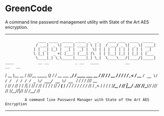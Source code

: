 # GreenCode
A command line password management utility with State of the Art AES encryption.

-----------------------------------------------------------------------------------------------
                   ____ ____  _____ _____ _   _    ____ ___  ____  _____
                  / ___|  _ \| ____| ____| \ | |  / ___/ _ \|  _ \| ____|
                 | |  _| |_) |  _| |  _| |  \| | | |  | | | | | | |  _|
                 \ |_| |  _ <| |___| |___| |\  | | |__| |_| | |_| | |___
                  \____|_| \_\_____|_____|_| \_|  \____\___/|____/|_____|
    ____           __ __            _ __   ____            __                    __   __
   / __ )__  __   / //_/___ _____  (_) /  / __ \___  _____/ /_  ____ ___  __  __/ /__/ /_
  / __  / / / /  / ,< / __ `/ __ \/ / /  / / / / _ \/ ___/ __ \/ __ `__ \/ / / / //_/ __ \
 / /_/ / /_/ /  / /| / /_/ / /_/ / / /  / /_/ /  __(__  ) / / / / / / / / /_/ / ,< / / / /
/_____/\__, /  /_/ |_\__,_/ .___/_/_/  /_____/\___/____/_/ /_/_/ /_/ /_/\__,_/_/|_/_/ /_/
      /____/             /_/

             A command line Password Manager with State of the Art AES Encryption

-----------------------------------------------------------------------------------------------
